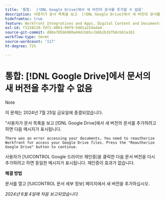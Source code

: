 ```yaml
---
title: '통합:  [!DNL Google Drive]에서 새 버전의 문서를 추가할 수 없음'
description: 사용자가 문서 목록을 보고  [!DNL Google Drive]에서 새 버전의 문서를 추가하려고 하면 메시지가 표시됩니다. 해결 방법을 사용할 수 있습니다.
hidefromtoc: true
feature: Workfront Integrations and Apps, Digital Content and Documents
exl-id: f3158228-7df2-4063-99f9-5d01a224ada4
source-git-commit: d88a785bb980ad4dcbb5ccb6b1b1bfb0cb61a161
workflow-type: tm+mt
source-wordcount: '117'
ht-degree: 72%

---
```


# 통합: [!DNL Google Drive]에서 문서의 새 버전을 추가할 수 없음

>[!NOTE]
>
>이 문제는 2024년 7월 25일 금요일에 종결되었습니다.

“사용자가 문서 목록을 보고 [!DNL Google Drive]에서 새 버전의 문서를 추가하려고 하면 다음 메시지가 표시됩니다.

`There was an error accessing your documents, You need to reauthorize Workfront for access your Google Drive files. Press the "Reauthorize Google Drive" button to continue.`

사용자가 [!UICONTROL Google 드라이브 재인증]을 클릭한 다음 문서 버전을 다시 추가하려고 하면 동일한 메시지가 표시됩니다. 재인증이 효과가 없습니다.

**해결 방법**

문서를 열고 [!UICONTROL 문서 세부 정보] 페이지에서 새 버전을 추가하십시오.

_2024년 6월 4일에 처음 보고되었습니다._
